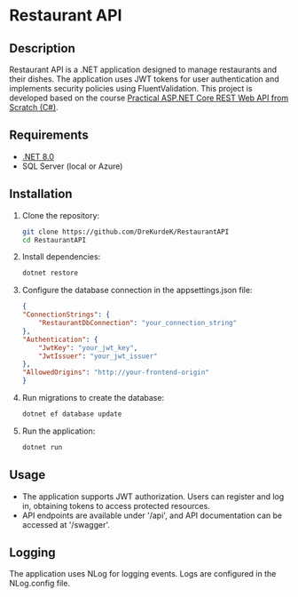 # Restaurant API

## Description
Restaurant API is a .NET application designed to manage restaurants and their dishes. The application uses JWT tokens for user authentication and implements security policies using FluentValidation. This project is developed based on the course [Practical ASP.NET Core REST Web API from Scratch (C#)](https://www.udemy.com/course/praktyczny-kurs-aspnet-core-rest-web-api-od-podstaw/).

## Requirements
- [.NET 8.0](https://dotnet.microsoft.com/download/dotnet/8.0)
- SQL Server (local or Azure)

## Installation

1. Clone the repository:
   ```bash
   git clone https://github.com/DreKurdeK/RestaurantAPI
   cd RestaurantAPI
2. Install dependencies:

    ```bash
    dotnet restore

3. Configure the database connection in the appsettings.json file:

    ```json
    {
    "ConnectionStrings": {
        "RestaurantDbConnection": "your_connection_string"
    },
    "Authentication": {
        "JwtKey": "your_jwt_key",
        "JwtIssuer": "your_jwt_issuer"
    },
    "AllowedOrigins": "http://your-frontend-origin"
    }

4. Run migrations to create the database:

    ```bash
    dotnet ef database update

5. Run the application:

    ```bash
    dotnet run

## Usage
- The application supports JWT authorization. Users can register and log in, obtaining tokens to access protected resources.
- API endpoints are available under '/api', and API documentation can be accessed at '/swagger'.

## Logging
The application uses NLog for logging events. Logs are configured in the NLog.config file.
